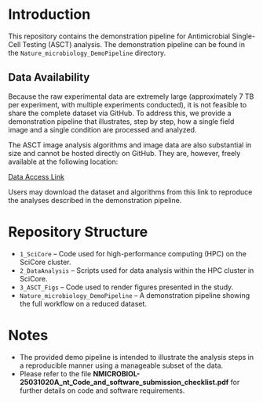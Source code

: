 # Introduction

This repository contains the demonstration pipeline for Antimicrobial Single-Cell 
Testing (ASCT) analysis. The demonstration pipeline can be found in the 
`Nature_microbiology_DemoPipeline` directory.

## Data Availability

Because the raw experimental data are extremely large (approximately 7 TB per 
experiment, with multiple experiments conducted), it is not feasible to share the 
complete dataset via GitHub. To address this, we provide a demonstration pipeline 
that illustrates, step by step, how a single field image and a single condition 
are processed and analyzed.

The ASCT image analysis algorithms and image data are also substantial in size 
and cannot be hosted directly on GitHub. They are, however, freely available at 
the following location:

[Data Access Link]([XX](https://drive.switch.ch/index.php/s/HBJWwTGwqe2AhWW))

Users may download the dataset and algorithms from this link to reproduce the 
analyses described in the demonstration pipeline.

# Repository Structure

- `1_SciCore` – Code used for high-performance computing (HPC) on the SciCore cluster.  
- `2_DataAnalysis` – Scripts used for data analysis within the HPC cluster in SciCore.  
- `3_ASCT_Figs` – Code used to render figures presented in the study.  
- `Nature_microbiology_DemoPipeline` – A demonstration pipeline showing the full 
  workflow on a reduced dataset.  

# Notes

- The provided demo pipeline is intended to illustrate the analysis steps in a 
  reproducible manner using a manageable subset of the data.  
- Please refer to the file 
  **NMICROBIOL-25031020A_nt_Code_and_software_submission_checklist.pdf** for further 
  details on code and software requirements.  

